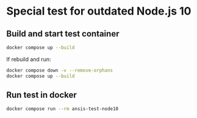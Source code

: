 # Special test for outdated Node.js 10

## Build and start test container

```bash
docker compose up --build
```

If rebuild and run:
```bash
docker compose down -v --remove-orphans
docker compose up --build
```

## Run test in docker

```bash
docker compose run --rm ansis-test-node10
```